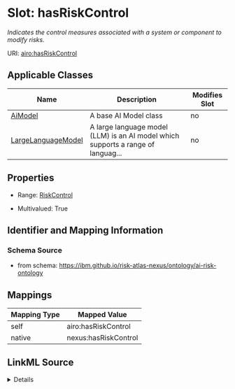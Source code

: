 

# Slot: hasRiskControl


_Indicates the control measures associated with a system or component to modify risks._





URI: [airo:hasRiskControl](https://w3id.org/airo#hasRiskControl)



<!-- no inheritance hierarchy -->





## Applicable Classes

| Name | Description | Modifies Slot |
| --- | --- | --- |
| [AiModel](AiModel.md) | A base AI Model class |  no  |
| [LargeLanguageModel](LargeLanguageModel.md) | A large language model (LLM) is an AI model which supports a range of languag... |  no  |







## Properties

* Range: [RiskControl](RiskControl.md)

* Multivalued: True





## Identifier and Mapping Information







### Schema Source


* from schema: https://ibm.github.io/risk-atlas-nexus/ontology/ai-risk-ontology




## Mappings

| Mapping Type | Mapped Value |
| ---  | ---  |
| self | airo:hasRiskControl |
| native | nexus:hasRiskControl |




## LinkML Source

<details>
```yaml
name: hasRiskControl
description: Indicates the control measures associated with a system or component
  to modify risks.
from_schema: https://ibm.github.io/risk-atlas-nexus/ontology/ai-risk-ontology
rank: 1000
slot_uri: airo:hasRiskControl
alias: hasRiskControl
domain_of:
- AiModel
range: RiskControl
multivalued: true

```
</details>
